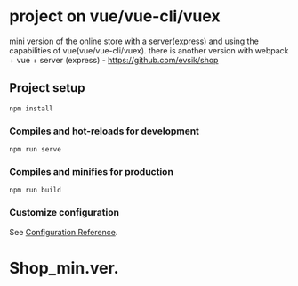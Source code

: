 # project on vue/vue-cli/vuex
mini version of the online store with a server(express) and using the capabilities of vue(vue/vue-cli/vuex).
there is another version with webpack + vue + server (express) - https://github.com/evsik/shop

## Project setup
```
npm install
```

### Compiles and hot-reloads for development
```
npm run serve
```

### Compiles and minifies for production
```
npm run build
```

### Customize configuration
See [Configuration Reference](https://cli.vuejs.org/config/).
# Shop_min.ver.
